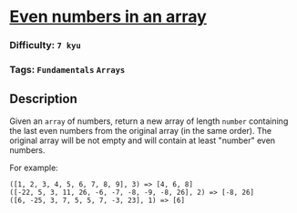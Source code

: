 # [Even numbers in an array](https://www.codewars.com/kata/5a431c0de1ce0ec33a00000c)

### Difficulty: `7 kyu`

### Tags: `Fundamentals` `Arrays`

## Description

Given an `array` of numbers, return a new array of length `number` containing the last even numbers from the original array (in the same order). The original array will be not empty and will contain at least "number" even numbers.

For example:

```
([1, 2, 3, 4, 5, 6, 7, 8, 9], 3) => [4, 6, 8]
([-22, 5, 3, 11, 26, -6, -7, -8, -9, -8, 26], 2) => [-8, 26]
([6, -25, 3, 7, 5, 5, 7, -3, 23], 1) => [6]
```
